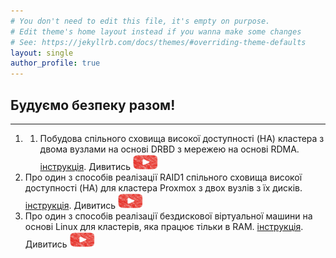 ```yaml
---
# You don't need to edit this file, it's empty on purpose.
# Edit theme's home layout instead if you wanna make some changes
# See: https://jekyllrb.com/docs/themes/#overriding-theme-defaults
layout: single
author_profile: true
---
```

## Будуємо безпеку разом!
---
1. 1. Побудова спільного сховища високої доступності (HA) кластера з двома вузлами на основі DRBD з мережею на основі RDMA. [інструкція](https://vidomenko-it.github.io/blog/post-1/). Дивитись <a href="https://youtube.com">
  <img src="assets/images/youtube.jpg" width="40" height="25" width="60" target="_blank" alt="Дивитись"></a>  
2. Про один з способів реалізації RAID1 спільного сховища високої доступності (HA) для кластера Proxmox з двох вузлів з їх дисків. [інструкція](https://vidomenko-it.github.io/blog/post-2/). Дивитись <a href="https://youtube.com">
  <img src="assets/images/youtube.jpg" width="40" height="25" width="60" target="_blank" alt="Дивитись"></a> 
3. Про один з способів реалізації бездискової віртуальної машини на основі Linux для кластерів, яка працює тільки в RAM. [інструкція](https://fondurat-it.github.io/blog/post-3/). Дивитись <a href="https://youtube.com">
  <img src="assets/images/youtube.jpg" width="40" height="25" width="60" target="_blank" alt="Дивитись"></a>

